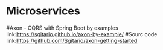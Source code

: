 # Microservices
#Axon - CQRS with Spring Boot by examples link:https://sgitario.github.io/axon-by-example/
#Sourc code link:https://github.com/Sgitario/axon-getting-started
